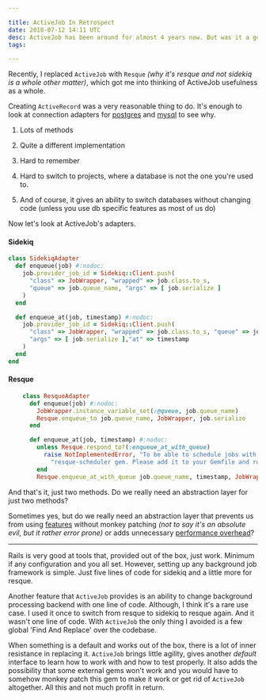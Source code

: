 ```yaml
---

title: ActiveJob In Retrospect
date: 2018-07-12 14:11 UTC
desc: ActiveJob has been around for almost 4 years now. But was it a good idea in the first place?
tags:

---
```


Recently, I replaced `ActiveJob` with `Resque` _(why it's resque and not sidekiq is a whole other matter)_, which got me into thinking of ActiveJob usefulness as a whole.

Creating `ActiveRecord` was a very reasonable thing to do. It's enough to look at connection adapters for [postgres](https://github.com/rails/rails/blob/master/activerecord/lib/active_record/connection_adapters/postgresql/database_statements.rb) and [mysql](https://github.com/rails/rails/blob/master/activerecord/lib/active_record/connection_adapters/mysql/database_statements.rb) to see why.

1. Lots of methods

2. Quite a different implementation

3. Hard to remember

4. Hard to switch to projects, where a database is not the one you're used to.

5. And of course, it gives an ability to switch databases without changing code (unless you use db specific features as most of us do)

Now let's look at ActiveJob's adapters.

#### Sidekiq

```ruby
class SidekiqAdapter
  def enqueue(job) #:nodoc:
    job.provider_job_id = Sidekiq::Client.push(
      "class" => JobWrapper, "wrapped" => job.class.to_s,
      "queue" => job.queue_name, "args" => [ job.serialize ]
    )
  end

  def enqueue_at(job, timestamp) #:nodoc:
    job.provider_job_id = Sidekiq::Client.push(
      "class" => JobWrapper, "wrapped" => job.class.to_s, "queue" => job.queue_name,
      "args" => [ job.serialize ],"at" => timestamp
    )
  end
end
```

#### Resque

```ruby
    class ResqueAdapter
      def enqueue(job) #:nodoc:
        JobWrapper.instance_variable_set(:@queue, job.queue_name)
        Resque.enqueue_to job.queue_name, JobWrapper, job.serialize
      end

      def enqueue_at(job, timestamp) #:nodoc:
        unless Resque.respond_to?(:enqueue_at_with_queue)
          raise NotImplementedError, "To be able to schedule jobs with Resque you need the " \
            "resque-scheduler gem. Please add it to your Gemfile and run bundle install"
        end
        Resque.enqueue_at_with_queue job.queue_name, timestamp, JobWrapper, job.serialize
```

And that's it, just two methods. Do we really need an abstraction layer for just two methods?

Sometimes yes, but do we really need an abstraction layer that prevents us from using [features](https://github.com/lantins/resque-retry/issues/140) without monkey patching _(not to say it's an absolute evil, but it rather error prone)_ or adds unnecessary [performance overhead](https://github.com/mperham/sidekiq/wiki/Active-Job#performance)?

---

Rails is very good at tools that, provided out of the box, just work. Minimum if any configuration and you all set. However, setting up any background job framework is simple. Just five lines of code for sidekiq and a little more for resque.

Another feature that `ActiveJob` provides is an ability to change background processing backend  with one line of code. Although, I think it's a rare use case. I used it once to switch from resque to sidekiq to resque again. And it wasn't one line of code. With `ActiveJob` the only thing I avoided is a few global 'Find And Replace' over the codebase.

When something is a default and works out of the box, there is a lot of inner resistance in replacing it. `ActiveJob` brings little agility, gives another _default_ interface to learn how to work with and how to test properly. It also adds the possibility that some external gems won't work and you would have to somehow monkey patch this gem to make it work or get rid of `ActiveJob` altogether. All this and not much profit in return.
